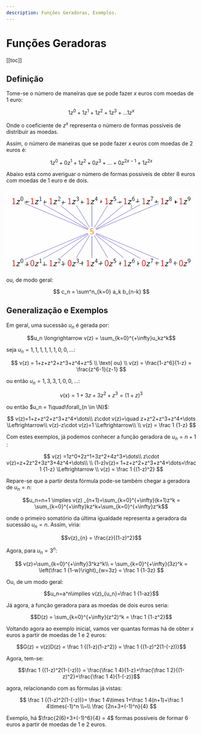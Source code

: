 ```yaml
---
description: Funções Geradoras, Exemplos.
---
```


# Funções Geradoras

[[toc]]

## Definição

Tome-se o número de maneiras que se pode fazer $x$ euros com moedas de 1 euro:

$$1z^0+1z^1+1z^2+1z^3+\dots1z^x$$

Onde o coeficiente de $z^x$ representa o número de formas possíveis de distribuir as moedas.

Assim, o número de maneiras que se pode fazer $x$ euros com moedas de 2 euros é:

$$1z^0+0z^1+1z^2+0z^3+\dots+0z^{2x-1}+1z^{2x}$$

Abaixo está como averiguar o número de formas possíveis de obter 8 euros com moedas de 1 euro e de dois.

![8Euros](./imgs/0007-oito.png)

ou, de modo geral:

$$
c_n = \sum^n_{k=0} a_k b_{n-k}
$$

## Generalização e Exemplos

Em geral, uma sucessão $u_n$ é gerada por:

$$u_n \longrightarrow v(z) = \sum_{k=0}^{+\infty}u_kz^k$$

seja $u_n = 1,1,1,1,1,1,0,0,\dots$:

$$
v(z) = 1+z+z^2+z^3+z^4+z^5 \\
\text{ ou} \\
v(z) = \frac{1-z^6}{1-z} = \frac{z^6-1}{z-1}
$$

ou então $u_n = 1,3,3,1,0,0,\dots$:

$$v(x)=1+3z+3z^2+z^3 = (1+z)^3$$

ou então $u_n = 1\quad\forall_{n \in \N}$:

$$
v(z)=1+z+z^2+z^3+z^4+\dots\\
z\cdot v(z)=\quad z+z^2+z^3+z^4+\dots \Leftrightarrow\\
v(z)-z\cdot v(z)=1 \Leftrightarrow\\
\\
v(z) = \frac 1 {1-z}
$$

Com estes exemplos, já podemos conhecer a função geradora de $u_n=n+1$
:

$$
v(z) =1z^0+2z^1+3z^2+4z^3+\dots\\
z\cdot v(z)=z+2z^2+3z^3+4z^4+\dots\\
\\
(1-z)v(z)= 1+z+z^2+z^3+z^4+\dots=\frac 1 {1-z} \Leftrightarrow \\
v(z) = \frac 1 {(1-z)^2}
$$

Repare-se que a partir desta fórmula pode-se também chegar a geradora de $u_n=n$:

$$u_n=n+1 \implies v(z) _{n+1}=\sum_{k=0}^{+\infty}(k+1)z^k = \sum_{k=0}^{+\infty}kz^k+\sum_{k=0}^{+\infty}z^k$$

onde o primeiro somatório da última igualdade representa a geradora da sucessão $u_n=n$. Assim, viria:

$$v(z)_{n} = \frac{z}{(1-z)^2}$$

Agora, para $u_n=3^n$:

$$
v(z)=\sum_{k=0}^{+\infty}3^kz^k\\
= \sum_{k=0}^{+\infty}(3z)^k = \left(\frac 1 {1-w}\right)_{w=3z} = \frac 1 {1-3z}
$$

Ou, de um modo geral:

$$u_n=a^n\implies v(z)_{u_n}=\frac 1 {1-az}$$

Já agora, a função geradora para as moedas de dois euros seria:

$$D(z) = \sum_{k=0}^{+\infty}(z^2)^k = \frac 1 {1-z^2}$$

Voltando agora ao exemplo inicial, vamos ver quantas formas há de obter $x$ euros a partir de moedas de 1 e 2 euros:

$$G(z) = v(z)D(z) = \frac 1 {(1-z)(1-z^2)} = \frac 1 {(1-z)^2(1-(-z))}$$

Agora, tem-se:

$$\frac 1 {(1-z)^2(1-(-z))} = \frac{\frac 1 4}{1-z}+\frac{\frac 1 2}{(1-z)^2}+\frac{\frac 1 4}{1-(-z)}$$

agora, relacionando com as fórmulas já vistas:

$$
\frac 1 {(1-z)^2(1-(-z))}= \frac 1 4\times 1+\frac 1 4(n+1)+\frac 1 4\times(-1)^n \\~\\
\frac {2n+3+(-1)^n}{4}
$$

Exemplo, há $\frac{2(6)+3+(-1)^6}{4} = 4$ formas possíveis de formar $6$ euros a partir de moedas de 1 e 2 euros.

